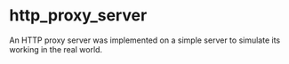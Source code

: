 # http_proxy_server

An HTTP proxy server was implemented on a simple server to simulate its working in the real world. 
